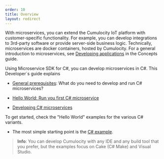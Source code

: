 ```yaml
---
order: 10
title: Overview
layout: redirect
---
```


With microservices, you can extend the Cumulocity IoT platform with customer-specific functionality. For example, you can develop integrations to 3rd-party software or provide server-side business logic. Technically, microservices are docker containers, hosted by Cumulocity. For a general introduction to microservices, see [Developing applications](/guides/concepts/developing-applications) in the Concepts guide. 

Using Microservice SDK for C#, you can develop microservices in C#. This Developer´s guide explains

* [General prerequisites](#general-prerequisites): What do you need to develop and run C# microservices?

* [Hello World: Run you first C# microservice](guides/cs/hello-world-basic)

* [Developing C# microservices](/guides/cs/developing-microservices)

To get started, check the "Hello World" examples for the various C# variants.

* The most simple starting point is the [C# example](/guides/cs/hello-world-basic).

>**Info**: You can develop Cumulocity with any IDE and any build tool that you prefer, but the examples focus on  Cake (C# Make) and Visual Studio. 
